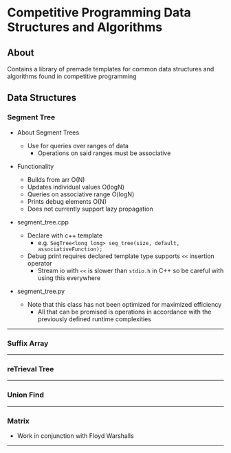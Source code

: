 # Competitive Programming Data Structures and Algorithms

## About
Contains a library of premade templates for common data structures and algorithms found in competitive programming

## Data Structures

### Segment Tree
* About Segment Trees
	* Use for queries over ranges of data
		* Operations on said ranges must be associative

* Functionality
	* Builds from arr O(N)
	* Updates individual values O(logN)
	* Queries on associative range O(logN)
	* Prints debug elements O(N)
	* Does not currently support lazy propagation
* segment_tree.cpp
	* Declare with c++ template
		* e.g. `SegTree<long long> seg_tree(size, default, associativeFunction);`
	* Debug print requires declared template type supports `<<` insertion operator
		* Stream io with `<<` is slower than `stdio.h` in C++ so be careful with using this everywhere
	
* segment_tree.py
	* Note that this class has not been optimized for maximized efficiency
		* All that can be promised is operations in accordance with the previously defined runtime complexities

---

### Suffix Array

---

### reTrieval Tree

---

### Union Find

---

### Matrix
* Work in conjunction with Floyd Warshalls

---
